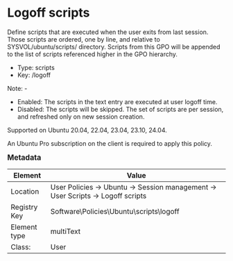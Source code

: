 # Logoff scripts

Define scripts that are executed when the user exits from last session.
Those scripts are ordered, one by line, and relative to SYSVOL/ubuntu/scripts/ directory.
Scripts from this GPO will be appended to the list of scripts referenced higher in the GPO hierarchy.


- Type: scripts
- Key: /logoff

Note: -
 * Enabled: The scripts in the text entry are executed at user logoff time.
 * Disabled: The scripts will be skipped.
 The set of scripts are per session, and refreshed only on new session creation.


Supported on Ubuntu 20.04, 22.04, 23.04, 23.10, 24.04.

An Ubuntu Pro subscription on the client is required to apply this policy.



<span style="font-size: larger;">**Metadata**</span>

| Element      | Value            |
| ---          | ---              |
| Location     | User Policies -> Ubuntu -> Session management -> User Scripts -> Logoff scripts    |
| Registry Key | Software\Policies\Ubuntu\scripts\logoff         |
| Element type | multiText |
| Class:       | User       |

